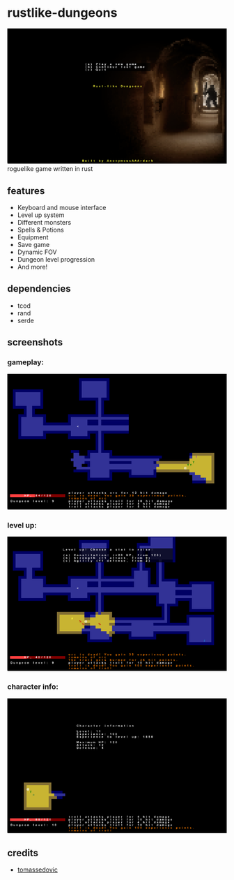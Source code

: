 # rustlike-dungeons
![Alt text](screenshots/title.png?raw=true "Title")  
roguelike game written in rust

## features
- Keyboard and mouse interface
- Level up system
- Different monsters
- Spells & Potions
- Equipment
- Save game
- Dynamic FOV
- Dungeon level progression
- And more!

## dependencies
- tcod
- rand
- serde

## screenshots
### gameplay:  
![Alt text](screenshots/gameplay.png?raw=true "gameplay")  
### level up:   
![Alt text](screenshots/lvl_up.png?raw=true "level up")  
### character info:  
![Alt text](screenshots/character_info.png?raw=true "character info")  

## credits
- [tomassedovic](https://github.com/tomassedovic/roguelike-tutorial/)
